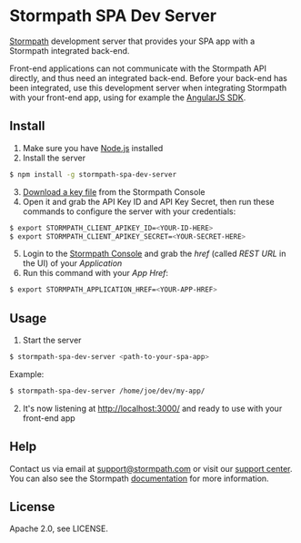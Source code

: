 # Stormpath SPA Dev Server

[Stormpath](https://stormpath.com/) development server that provides your SPA app with a Stormpath integrated back-end.

Front-end applications can not communicate with the Stormpath API directly, and thus need an integrated back-end. Before your back-end has been integrated, use this development server when integrating Stormpath with your front-end app, using for example the [AngularJS SDK](https://github.com/stormpath/stormpath-sdk-angularjs).

## Install

1. Make sure you have [Node.js](https://nodejs.org/) installed
2. Install the server

  ```bash
  $ npm install -g stormpath-spa-dev-server
  ```

3. [Download a key file](https://support.stormpath.com/hc/en-us/articles/203697276-Where-do-I-find-my-API-key-) from the Stormpath Console
4. Open it and grab the API Key ID and API Key Secret, then run these commands to configure the server with your credentials:

  ```bash
  $ export STORMPATH_CLIENT_APIKEY_ID=<YOUR-ID-HERE>
  $ export STORMPATH_CLIENT_APIKEY_SECRET=<YOUR-SECRET-HERE>
  ```

5. Login to the [Stormpath Console](https://api.stormpath.com/) and grab the *href* (called *REST URL* in the UI) of your *Application*
6. Run this command with your *App Href*:

  ```bash
  $ export STORMPATH_APPLICATION_HREF=<YOUR-APP-HREF>
  ```

## Usage

1. Start the server

  ```bash
  $ stormpath-spa-dev-server <path-to-your-spa-app>
  ```

  Example:

  ```bash
  $ stormpath-spa-dev-server /home/joe/dev/my-app/
  ```

2. It's now listening at <http://localhost:3000/> and ready to use with your front-end app

## Help

Contact us via email at support@stormpath.com or visit our [support center](https://support.stormpath.com). You can also see the Stormpath [documentation](https://docs.stormpath.com/) for more information.

## License

Apache 2.0, see LICENSE.
